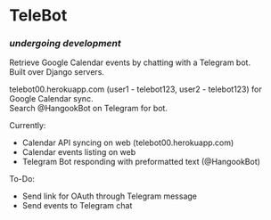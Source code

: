 # TeleBot
### _undergoing development_

Retrieve Google Calendar events by chatting with a Telegram bot.  
Built over Django servers.  
  
telebot00.herokuapp.com (user1 - telebot123, user2 - telebot123) for Google Calendar sync.   
Search @HangookBot on Telegram for bot.

Currently:  
- Calendar API syncing on web (telebot00.herokuapp.com)  
- Calendar events listing on web  
- Telegram Bot responding with preformatted text (@HangookBot)

To-Do:
- Send link for OAuth through Telegram message
- Send events to Telegram chat
